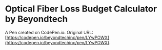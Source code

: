 # Optical Fiber Loss Budget Calculator by Beyondtech

A Pen created on CodePen.io. Original URL: [https://codepen.io/beyondtechinc/pen/LYwPOWX](https://codepen.io/beyondtechinc/pen/LYwPOWX).

